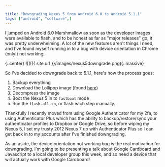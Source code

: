 ```yaml
---

title: "Downgrading Nexus 5 from Android 6.0 to Android 5.1.1"
tags: ["android", "software",]
---
```


I jumped on Android 6.0 Marshmallow as soon as the developer images were available to flash, and to be honest as far as "major releases" go, it was pretty underwhelming. A lot of the new features aren't things I need, and I've found myself running in to a bug with device orientation in Chrome (only!) not working.

<!-- more -->

{:.center}
![]({{ site.url }}/images/nexus5downgrade.png){:.massive}

So I've decided to downgrade back to 5.1.1, here's how the process goes:

1. Backup everything
2. Download the Lollipop image (found [here](https://developers.google.com/android/nexus/images?hl=en#hammerhead))
3. Decompress the image
4. Boot the Nexus 5 in to `fastboot` mode
4. Run the `flash-all.sh`, or flash each step manually.

Thankfully I recently moved from using Google Authenticator for my 2fa, to using Authenticator Plus which has the ability to backup/restore/sync your authenticator profiles to Dropbox or Google Drive, so before wiping my Nexus 5, I set my trusty 2012 Nexus 7 up with Authenticator Plus so I can get back in to my accounts after I've finished downgrading.

As an aside, the device orientation not working bug is the real motivation for downgrading. I'm going to be presenting a talk about Google Cardboard and Javascript to a local developer group this week, and so need a device that will actually work with Google Cardboard!
